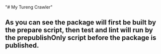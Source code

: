 "# My Tureng Crawler"

## As you can see the package will first be built by the prepare script, then test and lint will run by the prepublishOnly script before the package is published.